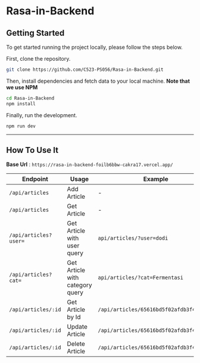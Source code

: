 # Rasa-in-Backend

## Getting Started

To get started running the project locally, please follow the steps below.

First, clone the repository.

```bash
git clone https://github.com/C523-PS056/Rasa-in-Backend.git
```

Then, install dependencies and fetch data to your local machine. **Note that we use NPM**

```bash
cd Rasa-in-Backend
npm install
```

Finally, run the development.

```bash
npm run dev
```

---

## How To Use It

**Base Url** :  `https://rasa-in-backend-foilb6bbw-cakra17.vercel.app/`

| Endpoint | Usage | Example | Method |
|----------|-------|---------|----------|
| `/api/articles` | Add Article | - |  POST  |
| `/api/articles` | Get Article | - |  GET   |
| `/api/articles?user=` | Get Article with user query | `api/articles/?user=dodi` |  GET   |
| `/api/articles?cat=` | Get Article with category query | `api/articles/?cat=Fermentasi` |  GET   |
| `/api/articles/:id` | Get Article by Id | `/api/articles/65616bd5f02afdb3f4f95a01` |   GET  |
| `/api/articles/:id` | Update Article | `/api/articles/65616bd5f02afdb3f4f95a01` |  PUT  |
| `/api/articles/:id` | Delete Article | `/api/articles/65616bd5f02afdb3f4f95a01` |  DELETE  |
